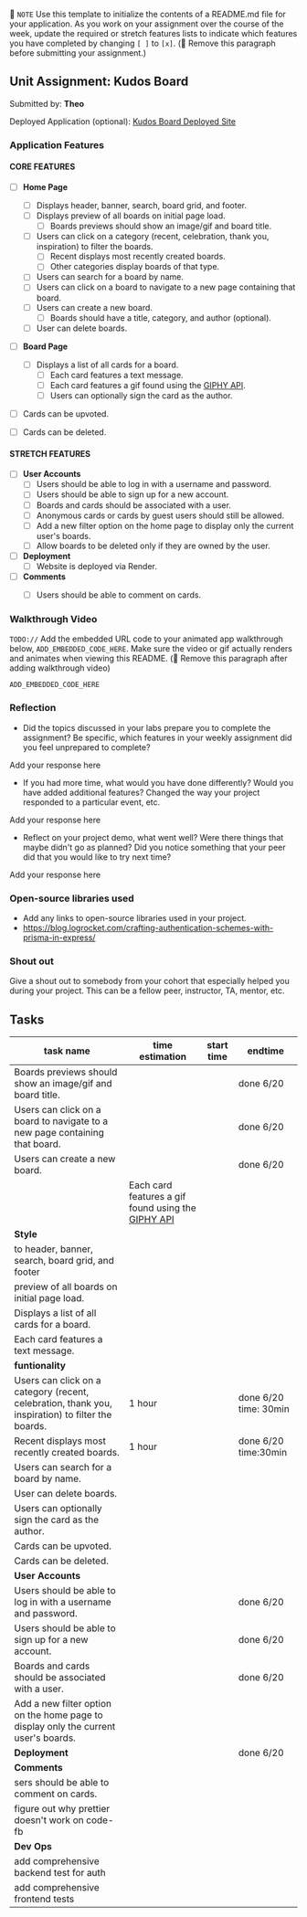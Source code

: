 📝 `NOTE` Use this template to initialize the contents of a README.md file for your application. As you work on your assignment over the course of the week, update the required or stretch features lists to indicate which features you have completed by changing `[ ]` to `[x]`. (🚫 Remove this paragraph before submitting your assignment.)

## Unit Assignment: Kudos Board

Submitted by: **Theo**

Deployed Application (optional): [Kudos Board Deployed Site](https://kudos-board-1-513p.onrender.com/)

### Application Features

#### CORE FEATURES

- [ ] **Home Page**
  - [ ] Displays header, banner, search, board grid, and footer.
  - [ ] Displays preview of all boards on initial page load.
    - [ ] Boards previews should show an image/gif and board title.
  - [ ] Users can click on a category (recent, celebration, thank you, inspiration) to filter the boards.
    - [ ] Recent displays most recently created boards.
    - [ ] Other categories display boards of that type.
  - [ ] Users can search for a board by name.
  - [ ] Users can click on a board to navigate to a new page containing that board.
  - [ ] Users can create a new board.
    - [ ] Boards should have a title, category, and author (optional).
  - [ ] User can delete boards.

- [ ] **Board Page**
  - [ ] Displays a list of all cards for a board.
    -  [ ] Each card features a text message.
    -  [ ] Each card features a gif found using the [GIPHY API](https://developers.giphy.com/docs/api/).
    -  [ ] Users can optionally sign the card as the author.
-   [ ] Cards can be upvoted.
-   [ ] Cards can be deleted.


#### STRETCH FEATURES


- [ ] **User Accounts**
  - [ ] Users should be able to log in with a username and password.
  - [ ] Users should be able to sign up for a new account.
  - [ ]  Boards and cards should be associated with a user.
    - [ ]  Anonymous cards or cards by guest users should still be allowed.
  - [ ] Add a new filter option on the home page to display only the current user's boards.
  - [ ] Allow boards to be deleted only if they are owned by the user.
- [ ] **Deployment**
  - [ ] Website is deployed via Render.
- [ ] **Comments**
  - [ ] Users should be able to comment on cards.


### Walkthrough Video

`TODO://` Add the embedded URL code to your animated app walkthrough below, `ADD_EMBEDDED_CODE_HERE`. Make sure the video or gif actually renders and animates when viewing this README. (🚫 Remove this paragraph after adding walkthrough video)

`ADD_EMBEDDED_CODE_HERE`

### Reflection

* Did the topics discussed in your labs prepare you to complete the assignment? Be specific, which features in your weekly assignment did you feel unprepared to complete?

Add your response here

* If you had more time, what would you have done differently? Would you have added additional features? Changed the way your project responded to a particular event, etc.

Add your response here

* Reflect on your project demo, what went well? Were there things that maybe didn't go as planned? Did you notice something that your peer did that you would like to try next time?

Add your response here

### Open-source libraries used

- Add any links to open-source libraries used in your project.
- https://blog.logrocket.com/crafting-authentication-schemes-with-prisma-in-express/

### Shout out

Give a shout out to somebody from your cohort that especially helped you during your project. This can be a fellow peer, instructor, TA, mentor, etc.

## Tasks
| task name| time estimation | start time| endtime|
|------|------|------|------|
|Boards previews should show an image/gif and board title.|||done 6/20|
|Users can click on a board to navigate to a new page containing that board.|||done 6/20|
|Users can create a new board.|||done 6/20|
||Each card features a gif found using the [GIPHY API](https://developers.giphy.com/docs/api/)|||done 6/20|
|**Style**||||
| to header, banner, search, board grid, and footer ||||
|preview of all boards on initial page load.||||
|Displays a list of all cards for a board.||||
|Each card features a text message.|||||
|**funtionality**|||||
|Users can click on a category (recent, celebration, thank you, inspiration) to filter the boards.|1 hour||done 6/20 time: 30min|
|Recent displays most recently created boards.|1 hour||done 6/20 time:30min|
|Users can search for a board by name.||||
|User can delete boards.||||
|Users can optionally sign the card as the author.|||||
|Cards can be upvoted.||||
|Cards can be deleted.||||
|**User Accounts**||||
|Users should be able to log in with a username and password.|||done 6/20|
|Users should be able to sign up for a new account.|||done 6/20|
|Boards and cards should be associated with a user.|||done 6/20|
|Add a new filter option on the home page to display only the current user's boards.||||
|**Deployment**|||done 6/20|
|**Comments**||||
|sers should be able to comment on cards.||||
|figure out why prettier doesn't work on code-fb||||
|**Dev Ops**|||||
|add comprehensive backend test for auth||||
|add comprehensive frontend tests||||

